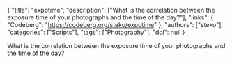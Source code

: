{
  "title": "expotime",
  "description": ["What is the correlation between the exposure time of your photographs and the time of the day?"],
  "links": {
    "Codeberg": "https://codeberg.org/steko/expotime"
  },
  "authors": ["steko"],
  "categories": ["Scripts"],
  "tags": ["Photography"],
  "doi": null
}

<!-- Generated by csv2md.R – do not edit by hand -->

What is the correlation between the exposure time of your photographs and the time of the day?